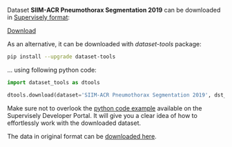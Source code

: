 Dataset **SIIM-ACR Pneumothorax Segmentation 2019** can be downloaded in [Supervisely format](https://developer.supervisely.com/api-references/supervisely-annotation-json-format):

 [Download](https://assets.supervisely.com/supervisely-supervisely-assets-public/teams_storage/p/W/hC/reG4EjjbSIRIthzmJKnIQWj30LoxSWq0GfP4d8bT9nPyCIsAfPiKYRA4mexOGfGBQcuRYteKu0iapFZgvjhbUU4oKYAIf0daYysaKCqOVidEHOUGBm9xNW4UZjEQ.tar)

As an alternative, it can be downloaded with *dataset-tools* package:
``` bash
pip install --upgrade dataset-tools
```

... using following python code:
``` python
import dataset_tools as dtools

dtools.download(dataset='SIIM-ACR Pneumothorax Segmentation 2019', dst_dir='~/dataset-ninja/')
```
Make sure not to overlook the [python code example](https://developer.supervisely.com/getting-started/python-sdk-tutorials/iterate-over-a-local-project) available on the Supervisely Developer Portal. It will give you a clear idea of how to effortlessly work with the downloaded dataset.

The data in original format can be [downloaded here](https://www.kaggle.com/competitions/siim-acr-pneumothorax-segmentation/).